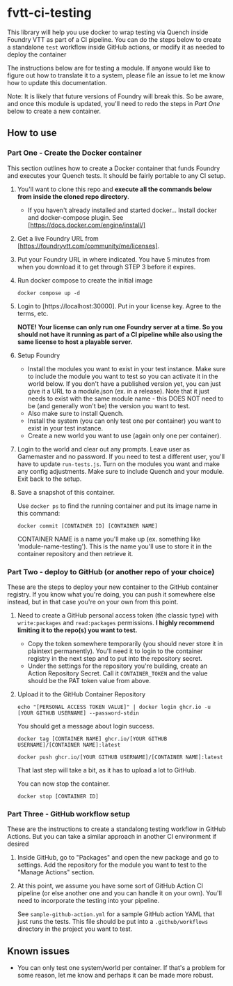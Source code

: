 # fvtt-ci-testing

This library will help you use docker to wrap testing via Quench inside Foundry VTT as part of a CI pipeline.  You can do the steps below to create a standalone `test` workflow inside GitHub actions, or modify it as needed to deploy the container 

The instructions below are for testing a module.  If anyone would like to figure out how to translate it to a system, please file an issue to let me know how to update this documentation.

Note: It is likely that future versions of Foundry will break this.  So be aware, and once this module is updated, you'll need to redo the steps in *Part One* below to create a new container.

## How to use
### Part One - Create the Docker container
This section outlines how to create a Docker container that funds Foundry and executes your Quench tests.  It should be fairly portable to any CI setup.

1. You'll want to clone this repo and **execute all the commands below from inside the cloned repo directory**.

    - If you haven't already installed and started docker... Install docker and docker-compose plugin.  See [https://docs.docker.com/engine/install/]

1. Get a live Foundry URL from [https://foundryvtt.com/community/me/licenses].

1. Put your Foundry URL in where indicated. You have 5 minutes from when you download it to get through STEP 3 before it expires.

1. Run docker compose to create the initial image
    ```
    docker compose up -d
    ```

1. Login to [https://localhost:30000]. Put in your license key. Agree to the terms, etc.

    **NOTE! Your license can only run one Foundry server at a time.  So you should not have it running as part of a CI pipeline while also using the same license to host a playable server.**

1. Setup Foundry
    - Install the modules you want to exist in your test instance.  Make sure to include the module you want to test so you can activate it in the world below.  If you don't have a published version yet, you can just give it a URL to a module.json (ex. in a release). Note that it just needs to exist with the same module name - this DOES NOT need to be (and generally won't be) the version you want to test.
    - Also make sure to install Quench.
    - Install the system (you can only test one per container) you want to exist in your test instance.  
    - Create a new world you want to use (again only one per container).    
    
1. Login to the world and clear out any prompts.  Leave user as Gamemaster and no password.  If you need to test a different user, you'll have to update `run-tests.js`.  Turn on the modules you want and make any config adjustments.  Make sure to include Quench and your module.  Exit back to the setup.

1. Save a snapshot of this container.

    Use `docker ps` to find the running container and put its image name in this command:
    ```
    docker commit [CONTAINER ID] [CONTAINER NAME]
    ```

    CONTAINER NAME is a name you'll make up (ex. something like 'module-name-testing').  This is the name you'll use to store it in the container repository and then retrieve it.

### Part Two - deploy to GitHub (or another repo of your choice)
These are the steps to deploy your new container to the GitHub container registry.  If you know what you're doing, you can push it somewhere else instead, but in that case you're on your own from this point.

1. Need to create a GitHub personal access token (the classic type) with `write:packages` and `read:packages` permissions.  **I highly recommend limiting it to the repo(s) you want to test.**
    - Copy the token somewhere temporarily (you should never store it in plaintext permanently).  You'll need it to login to the container registry in the next step and to put into the repository secret.
    - Under the settings for the repository you're building, create an Action Repository Secret.  Call it `CONTAINER_TOKEN` and the value should be the PAT token value from above.

1. Upload it to the GitHub Container Repository
    ```
    echo "[PERSONAL ACCESS TOKEN VALUE]" | docker login ghcr.io -u [YOUR GITHUB USERNAME] --password-stdin
    ```  

    You should get a message about login success.

    ```
    docker tag [CONTAINER NAME] ghcr.io/[YOUR GITHUB USERNAME]/[CONTAINER NAME]:latest
    
    docker push ghcr.io/[YOUR GITHUB USERNAME]/[CONTAINER NAME]:latest
    ```

    That last step will take a bit, as it has to upload a lot to GitHub.

    You can now stop the container.
    ```
    docker stop [CONTAINER ID]
    ```

### Part Three - GitHub workflow setup
These are the instructions to create a standalong testing workflow in GitHub Actions. But you can take a similar approach in another CI environment if desired

1. Inside GitHub, go to "Packages" and open the new package and go to settings.  Add the repository for the module you want to test to the "Manage Actions" section.

1. At this point, we assume you have some sort of GitHub Action CI pipeline (or else another one and you can handle it on your own). You'll need to incorporate the testing into your pipeline.  

    See `sample-github-action.yml` for a sample GitHub action YAML that just runs the tests.  This file should be put into a `.github/workflows` directory in the project you want to test.

## Known issues

* You can only test one system/world per container.  If that's a problem for some reason, let me know and perhaps it can be made more robust.